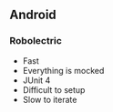 ## Android

### Robolectric

- Fast
- Everything is mocked
- JUnit 4
- Difficult to setup
- Slow to iterate
